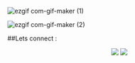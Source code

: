 ![ezgif com-gif-maker (1)](https://user-images.githubusercontent.com/31225066/149372263-1f79b1e3-0a94-46c4-8ebf-0eac1937b644.gif)

![ezgif com-gif-maker (2)](https://user-images.githubusercontent.com/31225066/149377700-b71bfe3a-051b-49db-9c83-5bff82ce5ea2.gif)




<!-- <img alt="freeCodeCamp points" src="https://img.shields.io/freecodecamp/points/iamabhi5hek?label=FreeCodeCamp"> -->


##Lets connect : 
<div align="center">
  
  [<img src="https://img.shields.io/badge/iamabhi5hek%20-%230077B5.svg?&style=for-the-badge&logo=linkedin&logoColor=white"/>](https://www.linkedin.com/in/iamabhi5hek/)
  [<img src="https://img.shields.io/badge/iamabhi5hek%20-%23E4405F.svg?&style=for-the-badge&logo=Instagram&logoColor=white"/>](https://www.instagram.com/i.am.abhi5hek/)
 
</div> 



  


